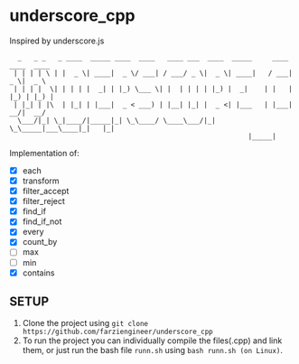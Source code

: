 # underscore_cpp
Inspired by underscore.js <br>
```
  _   _ _   _ ____  _____ ____  ____   ____ ___  ____  _____     ____ ____  ____  
 | | | | \ | |  _ \| ____|  _ \/ ___| / ___/ _ \|  _ \| ____|   / ___|  _ \|  _ \ 
 | | | |  \| | | | |  _| | |_) \___ \| |  | | | | |_) |  _|    | |   | |_) | |_) |
 | |_| | |\  | |_| | |___|  _ < ___) | |__| |_| |  _ <| |___   | |___|  __/|  __/ 
  \___/|_| \_|____/|_____|_| \_\____/ \____\___/|_| \_\_____|___\____|_|   |_|    
                                                           |_____|            
```
Implementation of: <br> 
- [x] each
- [x] transform
- [x] filter_accept
- [x] filter_reject
- [x]  find_if
- [x]  find_if_not
- [x]  every
- [x]  count_by
- [ ] max
- [ ] min
- [x] contains

## SETUP
1. Clone the project using `git clone https://github.com/farziengineer/underscore_cpp` 
2. To run the project you can individually compile the files(.cpp) and link them, or just run the bash file `runn.sh` 
   using `bash runn.sh (on Linux)`. 
